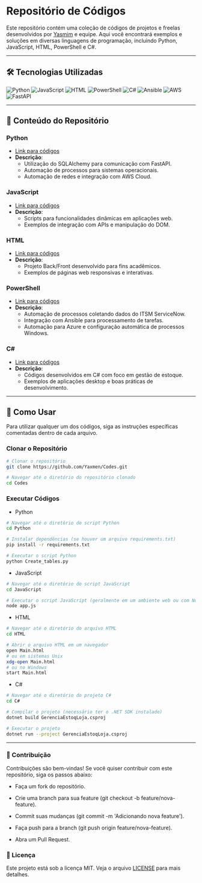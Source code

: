 # Repositório de Códigos

Este repositório contém uma coleção de códigos de projetos e freelas desenvolvidos por [Yasmim](https://github.com/Yaxmen) e equipe. Aqui você encontrará exemplos e soluções em diversas linguagens de programação, incluindo Python, JavaScript, HTML, PowerShell e C#.

---

## 🛠️ Tecnologias Utilizadas

<p align="left">
  <img src="https://img.shields.io/badge/Python-3776AB?style=flat&logo=python&logoColor=white" alt="Python">
  <img src="https://img.shields.io/badge/JavaScript-F7DF1E?style=flat&logo=javascript&logoColor=black" alt="JavaScript">
  <img src="https://img.shields.io/badge/HTML5-E34F26?style=flat&logo=html5&logoColor=white" alt="HTML">
  <img src="https://img.shields.io/badge/PowerShell-5391FE?style=flat&logo=powershell&logoColor=white" alt="PowerShell">
  <img src="https://img.shields.io/badge/C%23-239120?style=flat&logo=c-sharp&logoColor=white" alt="C#">
  <img src="https://img.shields.io/badge/Ansible-EE0000?style=flat&logo=ansible&logoColor=white" alt="Ansible">
  <img src="https://img.shields.io/badge/AWS-232F3E?style=flat&logo=amazon-aws&logoColor=white" alt="AWS">
  <img src="https://img.shields.io/badge/FastAPI-009688?style=flat&logo=fastapi&logoColor=white" alt="FastAPI">
</p>

---

## 📂 Conteúdo do Repositório

### **Python**
- [Link para códigos](https://github.com/Yaxmen/Codes/tree/main/Python)
- **Descrição**: 
  - Utilização do SQLAlchemy para comunicação com FastAPI.
  - Automação de processos para sistemas operacionais.
  - Automação de redes e integração com AWS Cloud.

### **JavaScript**
- [Link para códigos](https://github.com/Yaxmen/Codes/tree/main/JavaScript)
- **Descrição**: 
  - Scripts para funcionalidades dinâmicas em aplicações web.
  - Exemplos de integração com APIs e manipulação do DOM.

### **HTML**
- [Link para códigos](https://github.com/Yaxmen/Codes/tree/main/HTML)
- **Descrição**: 
  - Projeto Back/Front desenvolvido para fins acadêmicos.
  - Exemplos de páginas web responsivas e interativas.

### **PowerShell**
- [Link para códigos](https://github.com/Yaxmen/Codes/tree/main/PowerShell)
- **Descrição**: 
  - Automação de processos coletando dados do ITSM ServiceNow.
  - Integração com Ansible para processamento de tarefas.
  - Automação para Azure e configuração automática de processos Windows.

### **C#**
- [Link para códigos](https://github.com/Yaxmen/Codes/tree/main/C%23)
- **Descrição**: 
  - Códigos desenvolvidos em C# com foco em gestão de estoque.
  - Exemplos de aplicações desktop e boas práticas de desenvolvimento.

---

## 🚀 Como Usar

Para utilizar qualquer um dos códigos, siga as instruções específicas comentadas dentro de cada arquivo.

### **Clonar o Repositório**

```bash
# Clonar o repositório
git clone https://github.com/Yaxmen/Codes.git

# Navegar até o diretório do repositório clonado
cd Codes
```

### Executar Códigos

- Python
```bash
# Navegar até o diretório do script Python
cd Python

# Instalar dependências (se houver um arquivo requirements.txt)
pip install -r requirements.txt

# Executar o script Python
python Create_tables.py
```

- JavaScript
```bash
# Navegar até o diretório do script JavaScript
cd JavaScript

# Executar o script JavaScript (geralmente em um ambiente web ou com Node.js)
node app.js
```

- HTML
```bash
# Navegar até o diretório do arquivo HTML
cd HTML

# Abrir o arquivo HTML em um navegador
open Main.html
# ou em sistemas Unix
xdg-open Main.html
# ou no Windows
start Main.html
```

- C#
```bash
# Navegar até o diretório do projeto C#
cd C#

# Compilar o projeto (necessário ter o .NET SDK instalado)
dotnet build GerenciaEstoqLoja.csproj

# Executar o projeto
dotnet run --project GerenciaEstoqLoja.csproj
```

---

### 🤝 Contribuição

Contribuições são bem-vindas! Se você quiser contribuir com este repositório, siga os passos abaixo:

- Faça um fork do repositório.

- Crie uma branch para sua feature (git checkout -b feature/nova-feature).

- Commit suas mudanças (git commit -m 'Adicionando nova feature').

- Faça push para a branch (git push origin feature/nova-feature).

- Abra um Pull Request.

### 📄 Licença

Este projeto está sob a licença MIT. Veja o arquivo [LICENSE](https://chat.deepseek.com/a/chat/s/LICENSE) para mais detalhes.